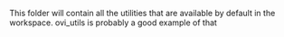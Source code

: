 This folder will contain all the utilities that are available by default in the workspace.
ovi_utils is probably a good example of that